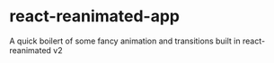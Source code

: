 # react-reanimated-app
A quick boilert of some fancy animation and transitions built in react-reanimated v2
